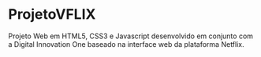 # ProjetoVFLIX
Projeto Web em HTML5, CSS3 e Javascript desenvolvido em conjunto com a Digital Innovation One baseado na interface web da plataforma Netflix.
